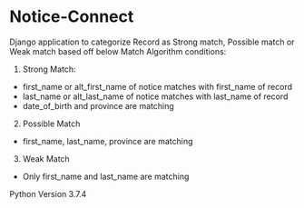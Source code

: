 # Notice-Connect

Django application to categorize Record as Strong match, Possible match or Weak match based off below Match Algorithm conditions:

1. Strong Match:
 - first_name or alt_first_name of notice matches with first_name of record
 - last_name or alt_last_name of notice matches with last_name of record
 - date_of_birth and province are matching

2. Possible Match
 - first_name, last_name, province are matching

3. Weak Match
 - Only first_name and last_name are matching


Python Version 3.7.4


